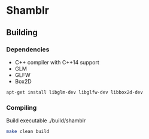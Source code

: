 # Shamblr

## Building

### Dependencies

- C++ compiler with C++14 support
- GLM
- GLFW
- Box2D

```sh
apt-get install libglm-dev libglfw-dev libbox2d-dev
```

### Compiling

Build executable ./build/shamblr

```sh
make clean build
```

